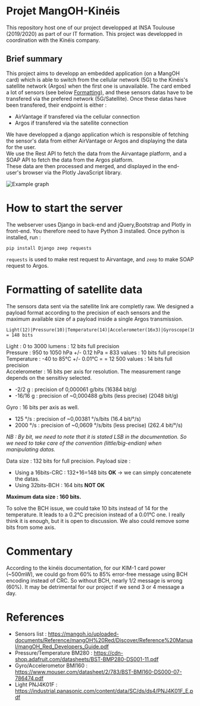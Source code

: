 # Projet MangOH-Kinéis

This repository host one of our project developped at INSA Toulouse (2019/2020) as part of our IT formation. This project was developped in coordination with the Kinéis company.

## Brief summary

This project aims to developp an embedded application (on a MangOH card) which is able to switch from the cellular network (5G) to the Kinéis's satellite network (Argos) when the first one is unavailable. The card embed a lot of sensors (see below [Formatting](#Formatting)), and these sensors datas have to be transfered via the prefered network (5G/Satellite). 
Once these datas have been transfered, their endpoint is either :  

* AirVantage if transfered via the cellular connection
* Argos if transfered via the satellite connection

We have developped a django application which is responsible of fetching the sensor's data from either AirVantage or Argos and displaying the data for the user.  
We use the Rest API to fetch the data from the Airvantage platform, and a SOAP API to fetch the data from the Argos platform.  
These data are then processed and merged, and displayed in the end-user's browser via the Plotly JavaScript library.

![Example graph](https://i.imgur.com/yJdARFt.png)

# How to start the server

The webserver uses Django in back-end and jQuery,Bootstrap and Plotly in front-end. You therefore need to have Python 3 installed. Once python is installed, run :

	pip install Django zeep requests

`requests` is used to make rest request to Airvantage, and `zeep` to make SOAP request to Argos. 


# Formatting of satellite data

The sensors data sent via the satellite link are completly raw. We designed a payload format according to the precision of each sensors and the maximum available size of a payload inside a single Argos transmission.

	Light(12)|Pressure(10)|Temperature(14)|Accelerometer(16x3)|Gyroscope(16x3)|CRC(16) = 148 bits

Light : 0 to 3000 lumens : 12 bits full precision  
Pressure : 950 to 1050 hPa +/- 0.12 hPa = 833 values : 10 bits  full precision  
Temperature : -40 to 85°C +/- 0.01°C = = 12 500 values : 14 bits full precision  
Accelerometer : 16 bits per axis for resolution. The measurement range depends on the sensitivy selected.  

* -2/2 g : precision of 0,000061 g/bits (16384 bit/g)
* -16/16 g : precision of ~0,000488 g/bits (less precise) (2048 bit/g)

Gyro : 16 bits per axis as well. 
* 125 °/s : precision of ~0,00381 °/s/bits (16.4 bit/°/s)
* 2000 °/s : precision of ~0,0609 °/s/bits (less precise) (262.4 bit/°/s)

*NB : By bit, we need to note that it is stated LSB in the documentation. So we need to take care of the convention (little/big-endian) when manipulating datas.* 

Data size : 132 bits for full precision. 
Payload size :
* Using a 16bits-CRC : 132+16=148 bits **OK** -> we can simply concatenete the datas.
* Using 32bits-BCH : 164 bits **NOT OK**

**Maximum data size : 160 bits.**

To solve the BCH issue, we could take 10 bits instead of 14 for the temperature. It leads to a 0.2°C precision instead of a 0.01°C one. I really think it is enough, but it is open to discussion. We also could remove some bits from some axis.


# Commentary

According to the kinéis documentation, for our KIM-1 card power (~500mW), we could go from
60% to 85% error-free message using BCH encoding instead of CRC.
So without BCH, nearly 1/2 message is wrong (60%). It may be detrimental for our project if we 
send 3 or 4 message a day.


# References

* Sensors list : https://mangoh.io/uploaded-documents/Reference/mangOH%20Red/Discover/Reference%20Manual/mangOH_Red_Developers_Guide.pdf
* Pressure/Temperature BM280 : https://cdn-shop.adafruit.com/datasheets/BST-BMP280-DS001-11.pdf
* Gyro/Accelerometor BMI160 : https://www.mouser.com/datasheet/2/783/BST-BMI160-DS000-07-786474.pdf
* Light PNJ4K01F : https://industrial.panasonic.com/content/data/SC/ds/ds4/PNJ4K01F_E.pdf

